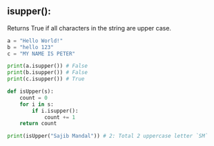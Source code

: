 ## isupper():	
Returns True if all characters in the string are upper case.
```python
a = "Hello World!"
b = "hello 123"
c = "MY NAME IS PETER"

print(a.isupper()) # False
print(b.isupper()) # False
print(c.isupper()) # True
```
```python
def isUpper(s):
    count = 0
    for i in s:
        if i.isupper():
            count += 1
    return count

print(isUpper("Sajib Mandal")) # 2: Total 2 uppercase letter `SM`
```
